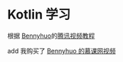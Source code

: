 # Kotlin 学习
根据 [Bennyhuo](https://github.com/enbandari/Kotlin-Tutorials)的[腾讯视频教程](http://v.qq.com/vplus/903446d6231d8612d198c58fb86eb4dc)

add 我购买了 [Bennyhuo 的慕课网视频](https://coding.imooc.com/learn/list/108.html) 
